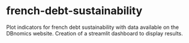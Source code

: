 # french-debt-sustainability

Plot indicators for french debt sustainability with data available on the DBnomics website. Creation of a streamlit dashboard to display results.